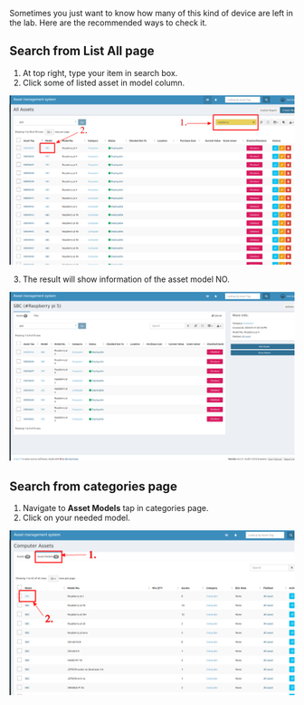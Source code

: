 Sometimes you just want to know how many of this kind of device are left in the lab. Here are the recommended ways to check it.

## Search from  List All page
1. At top right, type your item in search box.
2. Click some of listed asset in model column.

![](img/search_1.png)

3. The result will show information of the asset model NO.

![](img/search_2.png)

## Search from categories page
1. Navigate to **Asset Models** tap in categories page.
2. Click on your needed model.

![](img/search_3.png)